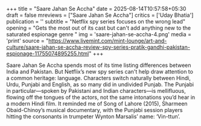 +++
title = "Saare Jahan Se Accha"
date = 2025-08-14T10:57:58+05:30
draft = false
mreviews = ["Saare Jahan Se Accha"]
critics = ['Uday Bhatia']
publication = ''
subtitle = "Netflix spy series focuses on the wrong lead"
opening = "Gets the most out of its cast but can't add anything new to the saturated espionage genre "
img = 'saare-jahan-se-accha-4.png'
media = 'print'
source = "https://www.livemint.com/mint-lounge/art-and-culture/saare-jahan-se-accha-review-spy-series-pratik-gandhi-pakistan-espionage-11755074895255.html"
+++

Saare Jahan Se Accha spends most of its time listing differences between India and Pakistan. But Netflix’s new spy series can't help draw attention to a common heritage: language. Characters switch naturally between Hindi, Urdu, Punjabi and English, as so many did in undivided Punjab. The Punjabi in particular—spoken by Pakistani and Indian characters—is mellifluous, flowing off the tongues of the actors, not the same intonations you’d hear in a modern Hindi film. It reminded me of Song of Lahore (2015), Sharmeen Obaid-Chinoy’s musical documentary, with the Punjabi session players hitting the consonants in trumpeter Wynton Marsalis’ name: ‘Vin-ttun’.
